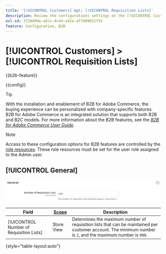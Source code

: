 ```yaml
---
title: '[!UICONTROL Customers] &gt; [!UICONTROL Requisition Lists]'
description: Review the configurations settings on the [!UICONTROL Customers] &gt; [!UICONTROL Requisition Lists] page of the Commerce Admin.
exl-id: 3720d9de-a5cc-4c44-a42a-af7409021f52
feature: Configuration, B2B
---
```

# [!UICONTROL Customers] > [!UICONTROL Requisition Lists]

{{b2b-feature}}

{{config}}

>[!TIP]
>
>With the installation and enablement of B2B for Adobe Commerce, the buying experience can be personalized with company-specific features. B2B for Adobe Commerce is an integrated solution that supports both B2B and B2C models. For more information about the B2B features, see the [_B2B for Adobe Commerce User Guide_](https://experienceleague.adobe.com/docs/commerce-admin/b2b/introduction.html).

>[!NOTE]
>
>Access to these configuration options for B2B features are controlled by the [role resources](../../systems/permissions-user-roles.md#role-resources). These role resources must be set for the user role assigned to the Admin user.

## [!UICONTROL General]

![General](./assets/requisition-lists-general.png)<!-- zoom -->

<!-- General](https://docs.magento.com/user-guide/stores/b2b-configure-requisition-lists.html) -->

|Field|[Scope](../../getting-started/websites-stores-views.md#scope-settings)|Description|
|--- |--- |--- |
|[!UICONTROL Number of Requisition Lists]|Store View|Determines the maximum number of requisition lists that can be maintained per customer account. The minimum number is `2`, and the maximum number is `999`.|

{style="table-layout:auto"}
